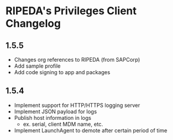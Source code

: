 # RIPEDA's Privileges Client Changelog

## 1.5.5
- Changes org references to RIPEDA (from SAPCorp)
- Add sample profile
- Add code signing to app and packages

## 1.5.4
- Implement support for HTTP/HTTPS logging server
- Implement JSON payload for logs
- Publish host information in logs
  - ex. serial, client MDM name, etc.
- Implement LaunchAgent to demote after certain period of time